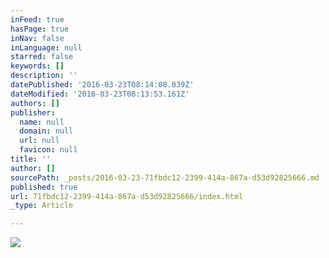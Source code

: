 ```yaml
---
inFeed: true
hasPage: true
inNav: false
inLanguage: null
starred: false
keywords: []
description: ''
datePublished: '2016-03-23T08:14:08.039Z'
dateModified: '2016-03-23T08:13:53.161Z'
authors: []
publisher:
  name: null
  domain: null
  url: null
  favicon: null
title: ''
author: []
sourcePath: _posts/2016-03-23-71fbdc12-2399-414a-867a-d53d92825666.md
published: true
url: 71fbdc12-2399-414a-867a-d53d92825666/index.html
_type: Article

---
```

![](https://the-grid-user-content.s3-us-west-2.amazonaws.com/ec35ab75-264c-45ef-8c63-1b2afedce1ff.jpg)
